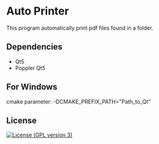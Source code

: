 # Auto Printer

This program automatically print pdf files found in a folder.

## Dependencies
- Qt5
- Poppler Qt5 

## For Windows
cmake parameter: -DCMAKE_PREFIX_PATH="Path_to_Qt"

## License

[![License (GPL version 3)](https://img.shields.io/badge/License-GNU%20GPL%20version%203%20-yellow.svg)](http://opensource.org/licenses/GPL-3.0)